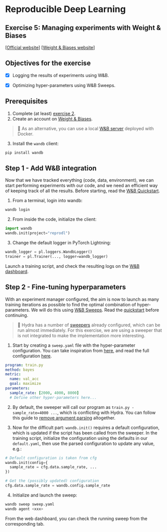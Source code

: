 # Reproducible Deep Learning
## Exercise 5: Managing experiments with Weight & Biases
[[Official website](https://www.sscardapane.it/teaching/reproducibledl/)] [[Weight & Biases website](https://wandb.ai/)]

## Objectives for the exercise

- [x] Logging the results of experiments using W&B.
- [x] Optimizing hyper-parameters using W&B Sweeps.



## Prerequisites

1. Complete (at least) [exercise 2](https://github.com/sscardapane/reprodl2021/tree/exercise2_hydra).
2. Create an account on [Weight & Biases](https://wandb.ai/).

> :speech_balloon: As an alternative, you can use a local [W&B server](https://hub.docker.com/r/wandb/local) deployed with Docker.

3. Install the `wandb` client:

```bash
pip install wandb
```

## Step 1 - Add W&B integration

Now that we have tracked everything (code, data, environment), we can start performing experiments with our code, and we need an efficient way of keeping track of all the results. Before starting, read the [W&B Quickstart](https://docs.wandb.ai/quickstart).

1. From a terminal, login into wandb:

```bash
wandb login
```

2. From inside the code, initialize the client:

```python
import wandb
wandb.init(project="reprodl")
```

3. Change the default logger in PyTorch Lightning:

```python
wandb_logger = pl.loggers.WandbLogger()
trainer = pl.Trainer(..., logger=wandb_logger)
```

Launch a training script, and check the resulting logs on the [W&B dashboard](https://wandb.ai/).

## Step 2 - Fine-tuning hyperparameters

With an experiment manager configured, the aim is now to launch as many training iterations as possible to find the optimal combination of hyper-parameters. We will do this using [W&B Sweeps](https://docs.wandb.ai/guides/sweeps). Read the [quickstart](https://docs.wandb.ai/guides/sweeps/quickstart) before continuing.

> :speech_balloon: Hydra has a number of [sweepers](https://hydra.cc/docs/plugins/ax_sweeper/) already configured, which can be run almost immediately. For this exercise, we are using a sweeper that is not integrated to make the implementation more interesting.

1. Start by creating a `sweep.yaml` file with the hyper-parameter configuration. You can take inspiration from [here](https://docs.wandb.ai/guides/sweeps/quickstart#2-configure-your-sweep), and read the full configuration [here](https://docs.wandb.ai/guides/sweeps/configuration). 

```yaml
program: train.py
method: bayes
metric:
  name: val_acc
  goal: maximize
parameters:
  sample_rate: [2000, 4000, 8000]
  # Define other hyper-parameters here...
```

2. By default, the sweeper will call our program as `train.py -sample_rate=4000 ...`, which is conflicting with Hydra. You can follow this guide to [remove argument parsing](https://docs.wandb.ai/guides/sweeps/configuration#examples-5) altogether.

3. Now for the difficult part: `wandb.init()` requires a default configuration, which is updated if the script has been called from the sweeper. In the training script, initialize the configuration using the defaults in our `default.yaml`, then use the parsed configuration to update any value, e.g.:

```python
# Default configuration is taken from cfg
wandb.init(config={ 
  sample_rate = cfg.data.sample_rate, ... 
})

# Get the (possibly updated) configuration
cfg.data.sample_rate = wandb.config.sample_rate
```

4. Initialize and launch the sweep:

```bash
wandb sweep sweep.yaml
wandb agent <xxx>
```

From the web dashboard, you can check the running sweep from the corresponding tab.

